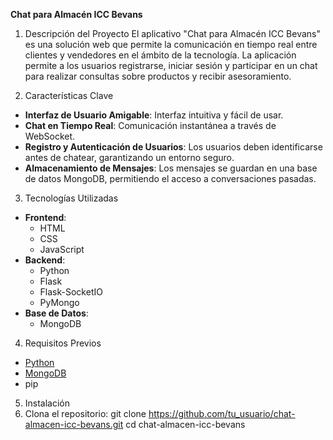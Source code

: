 **Chat para Almacén ICC Bevans**

1. Descripción del Proyecto
El aplicativo "Chat para Almacén ICC Bevans" es una solución web que permite la comunicación en tiempo real entre clientes y vendedores en el ámbito de la tecnología.
La aplicación permite a los usuarios registrarse, iniciar sesión y participar en un chat para realizar consultas sobre productos y recibir asesoramiento.

3. Características Clave
- **Interfaz de Usuario Amigable**: Interfaz intuitiva y fácil de usar.
- **Chat en Tiempo Real**: Comunicación instantánea a través de WebSocket.
- **Registro y Autenticación de Usuarios**: Los usuarios deben identificarse antes de chatear, garantizando un entorno seguro.
- **Almacenamiento de Mensajes**: Los mensajes se guardan en una base de datos MongoDB, permitiendo el acceso a conversaciones pasadas.

3. Tecnologías Utilizadas
- **Frontend**:
  - HTML
  - CSS
  - JavaScript
- **Backend**:
  - Python
  - Flask
  - Flask-SocketIO
  - PyMongo
- **Base de Datos**:
  - MongoDB

4. Requisitos Previos
- [Python](https://www.python.org/downloads/)
- [MongoDB](https://www.mongodb.com/)
- pip

5. Instalación
1. Clona el repositorio:
   git clone https://github.com/tu_usuario/chat-almacen-icc-bevans.git
   cd chat-almacen-icc-bevans
